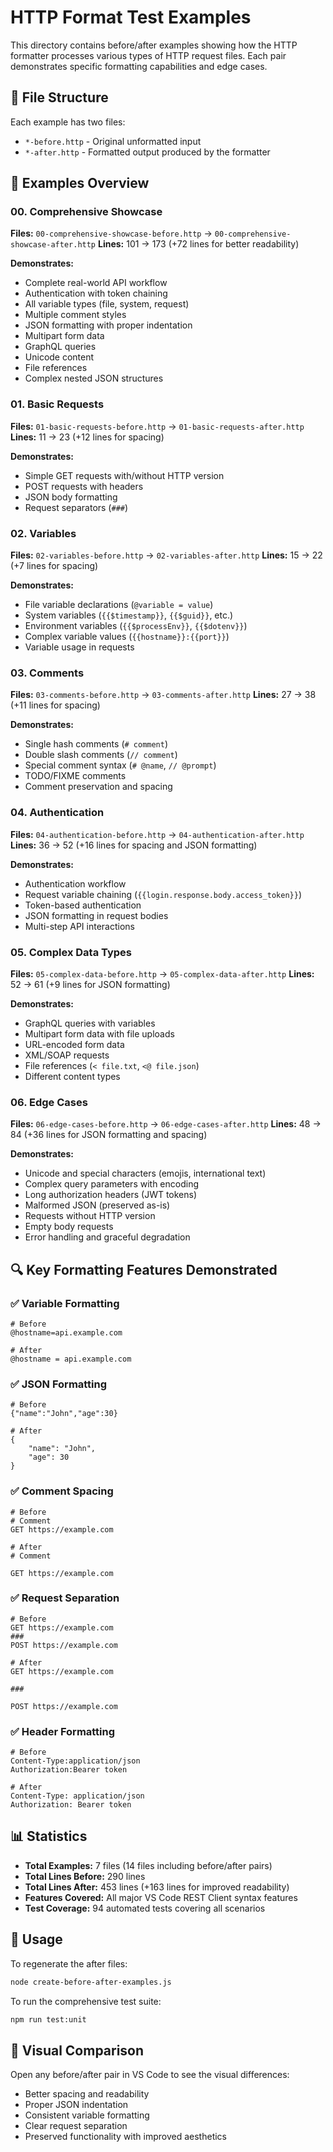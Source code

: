 # HTTP Format Test Examples

This directory contains before/after examples showing how the HTTP formatter processes various types of HTTP request files. Each pair demonstrates specific formatting capabilities and edge cases.

## 📁 File Structure

Each example has two files:
- `*-before.http` - Original unformatted input
- `*-after.http` - Formatted output produced by the formatter

## 🎯 Examples Overview

### 00. Comprehensive Showcase
**Files:** `00-comprehensive-showcase-before.http` → `00-comprehensive-showcase-after.http`
**Lines:** 101 → 173 (+72 lines for better readability)

**Demonstrates:**
- Complete real-world API workflow
- Authentication with token chaining
- All variable types (file, system, request)
- Multiple comment styles
- JSON formatting with proper indentation
- Multipart form data
- GraphQL queries
- Unicode content
- File references
- Complex nested JSON structures

### 01. Basic Requests
**Files:** `01-basic-requests-before.http` → `01-basic-requests-after.http`
**Lines:** 11 → 23 (+12 lines for spacing)

**Demonstrates:**
- Simple GET requests with/without HTTP version
- POST requests with headers
- JSON body formatting
- Request separators (`###`)

### 02. Variables
**Files:** `02-variables-before.http` → `02-variables-after.http`
**Lines:** 15 → 22 (+7 lines for spacing)

**Demonstrates:**
- File variable declarations (`@variable = value`)
- System variables (`{{$timestamp}}`, `{{$guid}}`, etc.)
- Environment variables (`{{$processEnv}}`, `{{$dotenv}}`)
- Complex variable values (`{{hostname}}:{{port}}`)
- Variable usage in requests

### 03. Comments
**Files:** `03-comments-before.http` → `03-comments-after.http`
**Lines:** 27 → 38 (+11 lines for spacing)

**Demonstrates:**
- Single hash comments (`# comment`)
- Double slash comments (`// comment`)
- Special comment syntax (`# @name`, `// @prompt`)
- TODO/FIXME comments
- Comment preservation and spacing

### 04. Authentication
**Files:** `04-authentication-before.http` → `04-authentication-after.http`
**Lines:** 36 → 52 (+16 lines for spacing and JSON formatting)

**Demonstrates:**
- Authentication workflow
- Request variable chaining (`{{login.response.body.access_token}}`)
- Token-based authentication
- JSON formatting in request bodies
- Multi-step API interactions

### 05. Complex Data Types
**Files:** `05-complex-data-before.http` → `05-complex-data-after.http`
**Lines:** 52 → 61 (+9 lines for JSON formatting)

**Demonstrates:**
- GraphQL queries with variables
- Multipart form data with file uploads
- URL-encoded form data
- XML/SOAP requests
- File references (`< file.txt`, `<@ file.json`)
- Different content types

### 06. Edge Cases
**Files:** `06-edge-cases-before.http` → `06-edge-cases-after.http`
**Lines:** 48 → 84 (+36 lines for JSON formatting and spacing)

**Demonstrates:**
- Unicode and special characters (emojis, international text)
- Complex query parameters with encoding
- Long authorization headers (JWT tokens)
- Malformed JSON (preserved as-is)
- Requests without HTTP version
- Empty body requests
- Error handling and graceful degradation

## 🔍 Key Formatting Features Demonstrated

### ✅ Variable Formatting
```http
# Before
@hostname=api.example.com

# After  
@hostname = api.example.com
```

### ✅ JSON Formatting
```http
# Before
{"name":"John","age":30}

# After
{
    "name": "John",
    "age": 30
}
```

### ✅ Comment Spacing
```http
# Before
# Comment
GET https://example.com

# After
# Comment

GET https://example.com
```

### ✅ Request Separation
```http
# Before
GET https://example.com
###
POST https://example.com

# After
GET https://example.com

###

POST https://example.com
```

### ✅ Header Formatting
```http
# Before
Content-Type:application/json
Authorization:Bearer token

# After
Content-Type: application/json
Authorization: Bearer token
```

## 📊 Statistics

- **Total Examples:** 7 files (14 files including before/after pairs)
- **Total Lines Before:** 290 lines
- **Total Lines After:** 453 lines (+163 lines for improved readability)
- **Features Covered:** All major VS Code REST Client syntax features
- **Test Coverage:** 94 automated tests covering all scenarios

## 🚀 Usage

To regenerate the after files:
```bash
node create-before-after-examples.js
```

To run the comprehensive test suite:
```bash
npm run test:unit
```

## 🎨 Visual Comparison

Open any before/after pair in VS Code to see the visual differences:
- Better spacing and readability
- Proper JSON indentation
- Consistent variable formatting
- Clear request separation
- Preserved functionality with improved aesthetics
